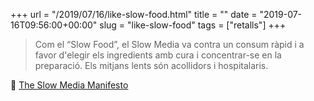 +++
url = "/2019/07/16/like-slow-food.html"
title = ""
date = "2019-07-16T09:56:00+00:00"
slug = "like-slow-food"
tags = ["retalls"]
+++

> Com el “Slow Food”, el Slow Media va contra un consum ràpid i a favor d'elegir els ingredients amb cura i concentrar-se en la preparació. Els mitjans lents són acollidors i hospitalaris.

📎 [The Slow Media Manifesto](http://en.slow-media.net/manifesto)
